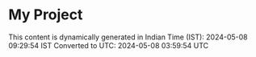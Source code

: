 # My Project

This content is dynamically generated in Indian Time (IST): 2024-05-08 09:29:54 IST
Converted to UTC: 2024-05-08 03:59:54 UTC
